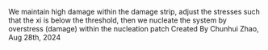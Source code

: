 We maintain high damage within the damage strip, adjust the stresses such that the xi is below the threshold, then we nucleate the system by overstress (damage) within the nucleation patch
Created By Chunhui Zhao, Aug 28th, 2024